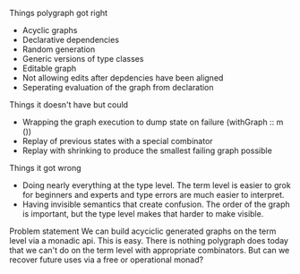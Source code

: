 Things polygraph got right
* Acyclic graphs
* Declarative dependencies
* Random generation
* Generic versions of type classes
* Editable graph
* Not allowing edits after depdencies have been aligned
* Seperating evaluation of the graph from declaration

Things it doesn't have but could
* Wrapping the graph execution to dump state on failure (withGraph :: m ())
* Replay of previous states with a special combinator
* Replay with shrinking to produce the smallest failing graph possible

Things it got wrong
* Doing nearly everything at the type level. The term level is easier to grok for beginners and experts and type errors are much easier to interpret.
* Having invisible semantics that create confusion. The order of the graph is important, but the type level makes that harder to make visible.

Problem statement
We can build acyciclic generated graphs on the term level via a monadic api. This is easy. There is nothing polygraph does today that we can't do on the term level with appropriate combinators. But can we recover future uses via a free or operational monad?
